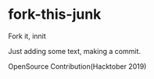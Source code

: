 # fork-this-junk
Fork it, innit

Just adding some text, making a commit.

OpenSource Contribution(Hacktober 2019)
